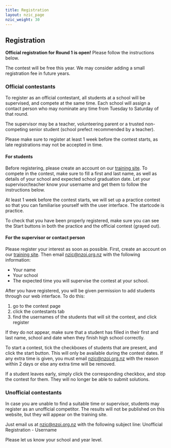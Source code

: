 ```yaml
---
title: Registration
layout: nzic_page
nzic_weight: 30
---
```


## Registration

**Official registration for Round 1 is open!** Please follow the instructions below.

The contest will be free this year. We may consider adding a small registration fee in future years.

### Official contestants

To register as an official contestant, all students at a school will be supervised, and compete at the same time. Each school will assign a contact person who may nominate any time from Tuesday to Saturday of that round.

The supervisor may be a teacher, volunteering parent or a trusted non-competing senior student (school prefect recommended by a teacher).

Please make sure to register at least 1 week before the contest starts, as late registrations may not be accepted in time.

#### For students

Before registering, please create an account on our [training site](https://train.nzoi.org.nz). To compete in the contest, make sure to fill a first and last name, as well as details of your school and expected school graduation date. Let your supervisor/teacher know your username and get them to follow the instructions below.

At least 1 week before the contest starts, we will set up a practice contest so that you can familiarise yourself with the user interface. The startcode is practice.

To check that you have been properly registered, make sure you can see the Start buttons in both the practice and the official contest (grayed out).

#### For the supervisor or contact person

Please register your interest as soon as possible. First, create an account on our [training site](https://train.nzoi.org.nz). Then email [nzic@nzoi.org.nz](mailto:nzic@nzoi.org.nz) with the following information:

- Your name
- Your school
- The expected time you will supervise the contest at your school.

After you have registered, you will be given permission to add students through our web interface. To do this:

1. go to the contest page
2. click the contestants tab
3. find the usernames of the students that will sit the contest, and click register

If they do not appear, make sure that a student has filled in their first and last name, school and date when they finish high school correctly.

To start a contest, tick the checkboxes of students that are present, and click the start button. This will only be available during the contest dates. If any extra time is given, you must email [nzic@nzoi.org.nz](mailto:nzic@nzoi.org.nz) with the reason within 2 days or else any extra time will be removed.

If a student leaves early, simply click the corresponding checkbox, and stop the contest for them. They will no longer be able to submit solutions.

### Unofficial contestants

In case you are unable to find a suitable time or supervisor, students may register as an unofficial competitor. The results will not be published on this website, but they will appear on the training site.

Just email us at [nzic@nzoi.org.nz](mailto:nzic@nzoi.org.nz) with the following subject line: Unofficial Registration - Username

Please let us know your school and year level.
